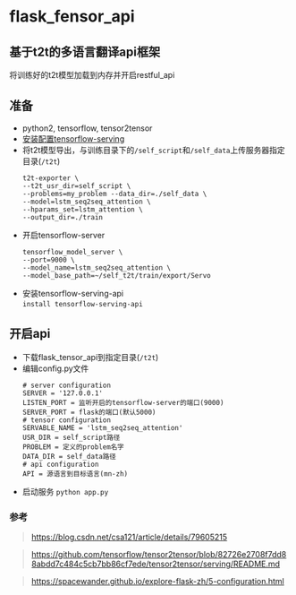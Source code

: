 # flask_fensor_api
## 基于t2t的多语言翻译api框架

将训练好的t2t模型加载到内存并开启restful_api
## 准备
- python2, tensorflow, tensor2tensor
- [安装配置tensorflow-serving](https://www.tensorflow.org/serving/setup#installing_the_modelserver)
- 将t2t模型导出，与训练目录下的`/self_script`和`/self_data`上传服务器指定目录(`/t2t`)
    ```
    t2t-exporter \
    --t2t_usr_dir=self_script \
    --problems=my_problem --data_dir=./self_data \ 
    --model=lstm_seq2seq_attention \
    --hparams_set=lstm_attention \
    --output_dir=./train
    ```
- 开启tensorflow-server<br>
    ```
    tensorflow_model_server \
    --port=9000 \
    --model_name=lstm_seq2seq_attention \
    --model_base_path=~/self_t2t/train/export/Servo
    ```
- 安装tensorflow-serving-api<br>
`install tensorflow-serving-api`

## 开启api
- 下载flask_tensor_api到指定目录(`/t2t`)
- 编辑config.py文件
    ```
    # server configuration
    SERVER = '127.0.0.1'
    LISTEN_PORT = 监听开启的tensorflow-server的端口(9000)
    SERVER_PORT = flask的端口(默认5000)
    # tensor configuration
    SERVABLE_NAME = 'lstm_seq2seq_attention'
    USR_DIR = self_script路径
    PROBLEM = 定义的problem名字
    DATA_DIR = self_data路径
    # api configuration
    API = 源语言到目标语言(mn-zh)
    ```
- 启动服务 `python app.py`


### 参考
> https://blog.csdn.net/csa121/article/details/79605215

> https://github.com/tensorflow/tensor2tensor/blob/82726e2708f7dd88abdd7c484c5cb7bb86cf7ede/tensor2tensor/serving/README.md

> https://spacewander.github.io/explore-flask-zh/5-configuration.html

